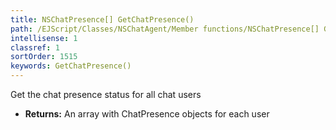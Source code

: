 ```yaml
---
title: NSChatPresence[] GetChatPresence()
path: /EJScript/Classes/NSChatAgent/Member functions/NSChatPresence[] GetChatPresence()
intellisense: 1
classref: 1
sortOrder: 1515
keywords: GetChatPresence()
---
```



Get the chat presence status for all chat users



* **Returns:** An array with ChatPresence objects for each user


